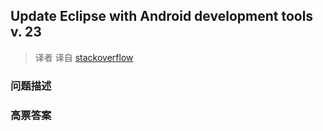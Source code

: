 ## Update Eclipse with Android development tools v. 23

> 译者 译自 [stackoverflow](http://stackoverflow.com/questions/24437564/update-eclipse-with-android-development-tools-v-23) 

### 问题描述 

### 高票答案 

